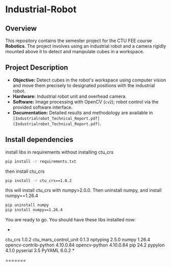 # Industrial-Robot

## Overview

This repository contains the semester project for the CTU FEE course **Robotics**. The project involves using an industrial robot and a camera rigidly mounted above it to detect and manipulate cubes in a workspace.

## Project Description

- **Objective:** Detect cubes in the robot's workspace using computer vision and move them precisely to designated positions with the industrial robot.
- **Hardware:** Industrial robot unit and overhead camera.
- **Software:** Image processing with OpenCV (`cv2`); robot control via the provided software interface.
- **Documentation:** Detailed results and methodology are available in `[Industrialrobot_Technical_Report.pdf](Industrialrobot_Technical_Report.pdf)`.

## Install dependencies

install libs in requirements without installing ctu_crs
```bash
pip install -r requirements.txt
```

then install ctu_crs

```bash
pip install -r ctu_crs==1.0.2
```

this will install ctu_crs with numpy>2.0.0. Then uninstall numpy, and install numpy==1.26.4

```bash
pip uninstall numpy
pip install numpy==1.26.4
```

You are ready to go. You should have these libs installed now:

*
ctu_crs               1.0.2
ctu_mars_control_unit 0.1.3
nptyping              2.5.0
numpy                 1.26.4
opencv-contrib-python 4.10.0.84
opencv-python         4.10.0.84
pip                   24.2
pypylon               4.1.0
pyserial              3.5
PyYAML                6.0.2
*

=======

